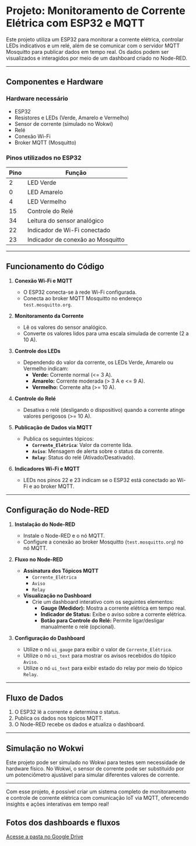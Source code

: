 # Projeto: Monitoramento de Corrente Elétrica com ESP32 e MQTT

Este projeto utiliza um ESP32 para monitorar a corrente elétrica, controlar LEDs indicativos e um relé, além de se comunicar com o servidor MQTT Mosquitto para publicar dados em tempo real. Os dados podem ser visualizados e interagidos por meio de um dashboard criado no Node-RED.

---

## **Componentes e Hardware**

### **Hardware necessário**
- ESP32
- Resistores e LEDs (Verde, Amarelo e Vermelho)
- Sensor de corrente (simulado no Wokwi)
- Relé
- Conexão Wi-Fi
- Broker MQTT (Mosquitto)

### **Pinos utilizados no ESP32**
| Pino | Função                        |
|------|-------------------------------|
| 2    | LED Verde                     |
| 0    | LED Amarelo                   |
| 4    | LED Vermelho                  |
| 15   | Controle do Relé              |
| 34 | Leitura do sensor analógico |
| 22   | Indicador de Wi-Fi conectado  |
| 23   | Indicador de conexão ao Mosquitto |

---

## **Funcionamento do Código**

1. **Conexão Wi-Fi e MQTT**
   - O ESP32 conecta-se à rede Wi-Fi configurada.
   - Conecta ao broker MQTT Mosquitto no endereço `test.mosquitto.org`.

2. **Monitoramento da Corrente**
   - Lê os valores do sensor analógico.
   - Converte os valores lidos para uma escala simulada de corrente (2 a 10 A).

3. **Controle dos LEDs**
   - Dependendo do valor da corrente, os LEDs Verde, Amarelo ou Vermelho indicam:
     - **Verde:** Corrente normal (<= 3 A).
     - **Amarelo:** Corrente moderada (> 3 A e <= 9 A).
     - **Vermelho:** Corrente alta (>= 10 A).

4. **Controle do Relé**
   - Desativa o relé (desligando o dispositivo) quando a corrente atinge valores perigosos (>= 10 A).

5. **Publicação de Dados via MQTT**
   - Publica os seguintes tópicos:
     - **`Corrente_Elétrica`**: Valor da corrente lida.
     - **`Aviso`**: Mensagem de alerta sobre o status da corrente.
     - **`Relay`**: Status do relé (Ativado/Desativado).

6. **Indicadores Wi-Fi e MQTT**
   - LEDs nos pinos 22 e 23 indicam se o ESP32 está conectado ao Wi-Fi e ao broker MQTT.

---

## **Configuração do Node-RED**

1. **Instalação do Node-RED**
   - Instale o Node-RED e o nó MQTT.
   - Configure a conexão ao broker Mosquitto (`test.mosquitto.org`) no nó MQTT.

2. **Fluxo no Node-RED**
   - **Assinatura dos Tópicos MQTT**
     - `Corrente_Elétrica`
     - `Aviso`
     - `Relay`
   - **Visualização no Dashboard**
     - Crie um dashboard interativo com os seguintes elementos:
       - **Gauge (Medidor):** Mostra a corrente elétrica em tempo real.
       - **Indicador de Status:** Exibe o aviso sobre a corrente elétrica.
       - **Botão para Controle do Relé:** Permite ligar/desligar manualmente o relé (opcional).

3. **Configuração do Dashboard**
   - Utilize o nó `ui_gauge` para exibir o valor de `Corrente_Elétrica`.
   - Utilize o nó `ui_text` para mostrar os avisos recebidos do tópico `Aviso`.
   - Utilize o nó `ui_text` para exibir estado do relay por meio do tópico `Relay`.

---

## **Fluxo de Dados**

1. O ESP32 lê a corrente e determina o status.
2. Publica os dados nos tópicos MQTT.
3. O Node-RED recebe os dados e atualiza o dashboard.

---

## **Simulação no Wokwi**

Este projeto pode ser simulado no Wokwi para testes sem necessidade de hardware físico. No Wokwi, o sensor de corrente pode ser substituído por um potenciômetro ajustável para simular diferentes valores de corrente.

---

Com esse projeto, é possível criar um sistema completo de monitoramento e controle de corrente elétrica com comunicação IoT via MQTT, oferecendo insights e ações interativas em tempo real!

## **Fotos dos dashboards e fluxos**
[Acesse a pasta no Google Drive](https://drive.google.com/drive/folders/1JdKA_l8NR0mpUKcBIBIFY5eMIhQ_Xyrv?usp=drive_link)
